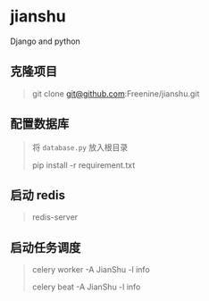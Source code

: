 # jianshu
Django and python

## 克隆项目
> git clone git@github.com:Freenine/jianshu.git
## 配置数据库
> 将 `database.py` 放入根目录
>
> pip install -r requirement.txt

## 启动 redis
> redis-server
## 启动任务调度
> celery worker -A JianShu -l info
>
> celery beat -A JianShu -l info
